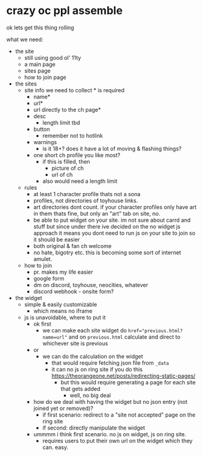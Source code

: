 # crazy oc ppl assemble

ok lets get this thing rolling

what we need:

- the site
  - still using good ol' 11ty
  - a main page
  - sites page
  - how to join page
- the sites
  - site info we need to collect * is required
    - name*
    - url*
    - url directly to the ch page*
    - desc
      - length limit tbd
    - button
      - remember not to hotlink
    - warnings
      - is it 18+? does it have a lot of moving & flashing things?
    - one short ch profile you like most?
      - if this is filled, then
        - picture of ch
        - url of ch
      - also would need a length limit
  - rules
    - at least 1 character profile thats not a sona
    - profiles, not directories of toyhouse links.
    - art directories dont count. if your character profiles only have art in them thats fine, but only an "art" tab on site, no.
    - be able to put widget on your site. im not sure about carrd and stuff but since under there ive decided on the no widget js approach it means you dont need to run js on your site to join so it should be easier
    - both original & fan ch welcome
    - no hate, bigotry etc. this is becoming some sort of internet amulet.
  - how to join
    - pr. makes my life easier
    - google form
    - dm on discord, toyhouse, neocities, whatever
    - discord webhook - onsite form?
- the widget
  - simple & easily customizable
    - which means no iframe
  - js is unavoidable, where to put it
    - ok first
      - we can make each site widget do `href="previous.html?name=url"` and on `previous.html` calculate and direct to whichever site is previous
    - or
      - we can do the calculation on the widget
        - that would require fetching json file from `_data`
        - it can no js on ring site if you do this <https://theorangeone.net/posts/redirecting-static-pages/>
          - but this would require generating a page for each site that gets added
            - well, no big deal
    - how do we deal with having the widget but no json entry (not joined yet or removed)?
      - if first scenario: redirect to a "site not accepted" page on the ring site
      - if second: directly manipulate the widget
    - ummmm i think first scenario. no js on widget, js on ring site.
      - requires users to put their own url on the widget which they can. easy.
